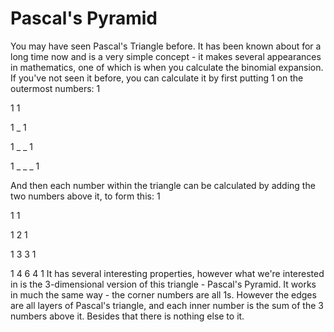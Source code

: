 Pascal's Pyramid
=====

You may have seen Pascal's Triangle before. It has been known about for a long time now and is a very simple concept - it makes several appearances in mathematics, one of which is when you calculate the binomial expansion.
If you've not seen it before, you can calculate it by first putting 1 on the outermost numbers:
1

1 1

1 _ 1

1 _ _ 1

1 _ _ _ 1

And then each number within the triangle can be calculated by adding the two numbers above it, to form this:
1

1 1

1 2 1

1 3 3 1

1 4 6 4 1
It has several interesting properties, however what we're interested in is the 3-dimensional version of this triangle - Pascal's Pyramid.
It works in much the same way - the corner numbers are all 1s. However the edges are all layers of Pascal's triangle, and each inner number is the sum of the 3 numbers above it. Besides that there is nothing else to it.
